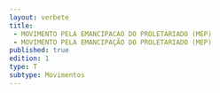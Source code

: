 ```yaml
---
layout: verbete
title:
 - MOVIMENTO PELA EMANCIPACAO DO PROLETARIADO (MEP)
 - MOVIMENTO PELA EMANCIPAÇÃO DO PROLETARIADO (MEP)
published: true
edition: 1  
type: T
subtype: Movimentos
---
```


